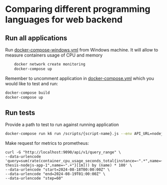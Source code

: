 # Comparing different programming languages for web backend

## Run all applications

Run [docker-compose-windows.yml](docker-compose-windows.yml) from Windows machine. It will allow to measure containers usage of CPU and memory

```bat
    docker network create monitoring
    docker-compose up
```

Remember to uncomment application in [docker-compose.yml](docker-compose.yml) which you would like to test and run:

```sh
docker-compose build
docker-compose up
```

## Run tests

Provide a path to test to run against running application

```sh
docker-compose run k6 run /scripts/{script-name}.js --env API_URL=nodejs-app:3000
```

Make request for metrics to prometheus:

```
curl -G "http://localhost:9090/api/v1/query_range" \
--data-urlencode 'query=sum(rate(container_cpu_usage_seconds_total{instance=~".*",name=~"master-thesis-nodejs-app-1",name=~".+"}[1m])) by (name) * 100' \
--data-urlencode "start=2024-08-18T00:00:00Z" \
--data-urlencode "end=2024-08-19T01:00:00Z" \
--data-urlencode "step=60"

```
